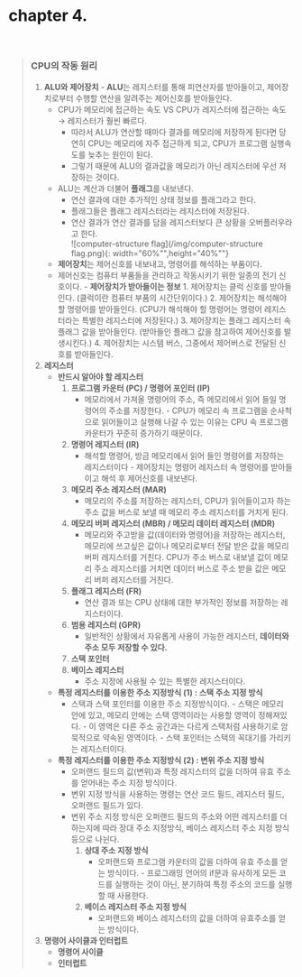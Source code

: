 # chapter 4.

<br>

> ### **CPU의 작동 원리**
> 
> 1. **ALU와 제어장치** 
>			- **ALU**는 레지스터를 통해 피연산자를 받아들이고, 제어장치로부터 수행할 연산을 알려주는 제어신호를 받아들인다. 
>     - CPU가 메모리에 접근하는 속도 VS CPU가 레지스터에 접근하는 속도 → 레지스터가 훨씬 빠르다. 
> 		- 따라서 ALU가 연산할 때마다 결과를 메모리에 저장하게 된다면 당연히 CPU는 메모리에 자주 접근하게 되고, CPU가 프로그램 실행속도를 늦추는 원인이 된다.
> 		- 그렇기 때문에 ALU의 결과값을 메모리가 아닌 레지스터에 우선 저장하는 것이다.
>     - ALU는 계산과 더불어 **플래그**를 내보낸다. 
> 		- 연산 결과에 대한 추가적인 상태 정보를 플래그라고 한다. 
> 		- 플래그들은 플래그 레지스터라는 레지스터에 저장된다. 
> 		- 연산 결과가 연산 결과를 담을 레지스터보다 큰 상황을 오버플러우라고 한다. <br>
>       ![computer-structure flag](/img/computer-structure flag.png){: width="60%"",height="40%""} <br>
>     - **제어장치**는 제어신호를 내보내고, 명령어를 해석하는 부품이다. 
>     - 제어신호는 컴퓨터 부품들을 관리하고 작동시키기 위한 일종의 전기 신호이다. 
> 		    - **제어장치가 받아들이는 정보**
> 		    1. 제어장치는 클럭 신호를 받아들인다. (클럭이란 컴퓨터 부품의 시간단위이다.)
> 		    2. 제어장치는 해석해야 할 명령어를 받아들인다. (CPU가 해석해야 할 명령어는 명령어 레지스터라는 특별한 레지스터에 저장된다.)
> 		    3. 제어장치는 플래그 레지스터 속 플래그 값을 받아들인다. (받아들인 플래그 값을 참고하여 제어신호를 발생시킨다.)
> 		    4. 제어장치는 시스템 버스, 그중에서 제어버스로 전달된 신호를 받아들인다. 
> 2. **레지스터**
>     - **반드시 알아야 할 레지스터**
>         1. **프로그램 카운터 (PC) / 명령어 포인터 (IP)**
>             - 메모리에서 가져올 명령어의 주소, 즉 메모리에서 읽어 들일 명령어의 주소를 저장한다.
> 						- CPU가 메모리 속 프로그램을 순사척으로 읽어들이고 실행해 나갈 수 있는 이유는 CPU 속 프로그램 카운터가 꾸준히 증가하기 때문이다.
>         2. **명령어 레지스터 (IR)**
>             - 해석할 명령어, 방금 메모리에서 읽어 들인 명령어를 저장하는 레지스터이다
> 						- 제어장치는 명령어 레지스터 속 명령어를 받아들이고 해석 후 제어신호를 내보낸다. 
>         3. **메모리 주소 레지스터 (MAR)**
>             - 메모리의 주소를 저장하는 레지스터, CPU가 읽어들이고자 하는 주소 값을 버스로 보낼 때 메모리 주소 레지스터를 거치게 된다.
>         4. **메모리 버퍼 레지스터 (MBR) / 메모리 데이터 레지스터 (MDR)**
>             - 메모리와 주고받을 값(데이터와 명령어)을 저장하는 레지스터, 메모리에 쓰고싶은 값이나 메모리로부터 전달 받은 값을 메모리 버퍼 레지스터를 거친다. 
>                 CPU가 주소 버스로 내보낼 값이 메모리 주소 레지스터를 거치면 데이터 버스로 주소 받을 값은 메모리 버퍼 레지스터를 거친다.    
>         5. **플래그 레지스터 (FR)**
>             - 연산 결과 또는 CPU 상태에 대한 부가적인 정보를 저장하는 레지스터이다.
>         6. **범용 레지스터 (GPR)**
>             - 일반적인 상황에서 자유롭게 사용이 가능한 레지스터, **데이터와 주소 모두 저장할 수 있다.**
>         7. **스택 포인터**
>         8. **베이스 레지스터**
>             - 주소 지정에 사용될 수 있는 특별한 레지스터이다.
>     - **특정 레지스터를 이용한 주소 지정방식 (1) : 스택 주소 지정 방식**
>         - 스택과 스택 포인터를 이용한 주소 지정방식이다.
>					- 스택은 메모리 안에 있고, 메모리 안에는 스택 영역이라는 사용할 영역이 정해져있다.
>					- 이 영역은 다른 주소 공간과는 다르게 스택처럼 사용하기로 암묵적으로 약속된 영역이다.
>					- 스택 포인터는 스택의 꼭대기를 가리키는 레지스터이다.
>     - **특정 레지스터를 이용한 주소 지정방식 (2) : 변위 주소 지정 방식**
>         - 오퍼랜드 필드의 값(변위)과 특정 레지스터의 값을 더하여 유효 주소를 얻어내는 주소 지정 방식이다.
>         - 변위 지정 방식을 사용하는 명령는 연산 코드 필드, 레지스터 필드, 오퍼랜드 필드가 있다.
>         - 변위 주소 지정 방식은 오퍼랜드 필드의 주소와 어떤 레지스터를 더하는지에 따라 장대 주소 지정방식, 베이스 레지스터 주소 지정 방식 등으로 나뉜다.
>             1. **상대 주소 지정 방식** 
>                 - 오퍼랜드와 프로그램 카운터의 값을 더하여 유효 주소를 얻는 방식이다.
>									- 프로그래밍 언어의 if문과 유사하게 모든 코드를 실행하는 것이 아닌, 분기하여 특정 주소의 코드를 실행할 때 사용한다.
>             2. **베이스 레지스터 주소 지정 방식**
>                 - 오퍼랜드와 베이스 레지스터의 값을 더하여 유효주소를 얻는 방식이다.
> 3. **명령어 사이클과 인터럽트**
>     - **명령어 사이클**
>     - **인터럽트**